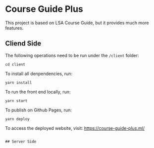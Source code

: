 # Course Guide Plus

This project is based on LSA Course Guide, but it provides much more features.

## Cliend Side

The following operations need to be run under the `/client` folder:

```
cd client
```

To install all denpendencies, run:

```
yarn install
```

To run the front end locally, run:

```
yarn start
```

To publish on Github Pages, run:

```
yarn deploy
```

To access the deployed website, visit:
https://course-guide-plus.ml/

```

## Server Side
```
